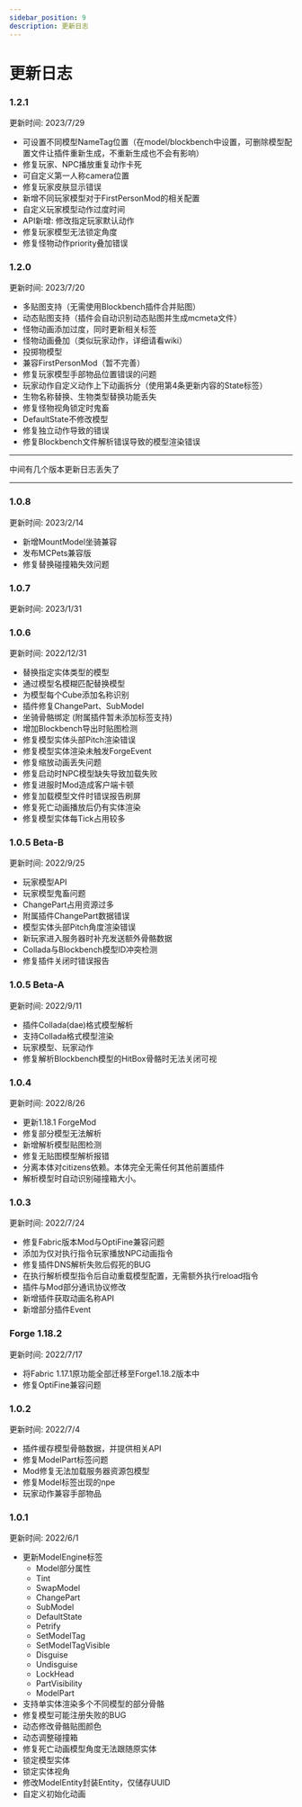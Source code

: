 ```yaml
---
sidebar_position: 9
description: 更新日志
---
```


# 更新日志

### 1.2.1

更新时间: 2023/7/29

- 可设置不同模型NameTag位置（在model/blockbench中设置，可删除模型配置文件让插件重新生成，不重新生成也不会有影响）
- 修复玩家、NPC播放重复动作卡死
- 可自定义第一人称camera位置
- 修复玩家皮肤显示错误
- 新增不同玩家模型对于FirstPersonMod的相关配置
- 自定义玩家模型动作过度时间
- API新增: 修改指定玩家默认动作
- 修复玩家模型无法锁定角度
- 修复怪物动作priority叠加错误

### 1.2.0

更新时间: 2023/7/20

- 多贴图支持（无需使用Blockbench插件合并贴图）
- 动态贴图支持（插件会自动识别动态贴图并生成mcmeta文件）
- 怪物动画添加过度，同时更新相关标签
- 怪物动画叠加（类似玩家动作，详细请看wiki）
- 投掷物模型
- 兼容FirstPersonMod（暂不完善）
- 修复玩家模型手部物品位置错误的问题
- 玩家动作自定义动作上下动画拆分（使用第4条更新内容的State标签）
- 生物名称替换、生物类型替换功能丢失
- 修复怪物视角锁定时鬼畜
- DefaultState不修改模型
- 修复独立动作导致的错误
- 修复Blockbench文件解析错误导致的模型渲染错误

---

中间有几个版本更新日志丢失了

---

### 1.0.8

更新时间: 2023/2/14


- 新增MountModel坐骑兼容
- 发布MCPets兼容版
- 修复替换碰撞箱失效问题


### 1.0.7

更新时间: 2023/1/31




### 1.0.6

更新时间: 2022/12/31


- 替换指定实体类型的模型
- 通过模型名模糊匹配替换模型
- 为模型每个Cube添加名称识别
- 插件修复ChangePart、SubModel
- 坐骑骨骼绑定 (附属插件暂未添加标签支持)
- 增加Blockbench导出时贴图检测
- 修复模型实体头部Pitch渲染错误
- 修复模型实体渲染未触发ForgeEvent
- 修复缩放动画丢失问题
- 修复启动时NPC模型缺失导致加载失败
- 修复进服时Mod造成客户端卡顿
- 修复加载模型文件时错误报告刷屏
- 修复死亡动画播放后仍有实体渲染
- 修复模型实体每Tick占用较多


### 1.0.5 Beta-B

更新时间: 2022/9/25


- 玩家模型API
- 玩家模型鬼畜问题
- ChangePart占用资源过多
- 附属插件ChangePart数据错误
- 模型实体头部Pitch角度渲染错误
- 新玩家进入服务器时补充发送额外骨骼数据
- Collada与Blockbench模型ID冲突检测
- 修复插件关闭时错误报告


### 1.0.5 Beta-A

更新时间: 2022/9/11


- 插件Collada(dae)格式模型解析
- 支持Collada格式模型渲染
- 玩家模型、玩家动作
- 修复解析Blockbench模型的HitBox骨骼时无法关闭可视


### 1.0.4

更新时间: 2022/8/26


- 更新1.18.1 ForgeMod
- 修复部分模型无法解析
- 新增解析模型贴图检测
- 修复无贴图模型解析报错
- 分离本体对citizens依赖。本体完全无需任何其他前置插件
- 解析模型时自动识别碰撞箱大小。


### 1.0.3

更新时间: 2022/7/24


- 修复Fabric版本Mod与OptiFine兼容问题
- 添加为仅对执行指令玩家播放NPC动画指令
- 修复插件DNS解析失败后假死的BUG
- 在执行解析模型指令后自动重载模型配置，无需额外执行reload指令
- 插件与Mod部分通讯协议修改
- 新增插件获取动画名称API
- 新增部分插件Event


### Forge 1.18.2

更新时间: 2022/7/17

- 将Fabric 1.17.1原功能全部迁移至Forge1.18.2版本中
- 修复OptiFine兼容问题

### 1.0.2

更新时间: 2022/7/4



- 插件缓存模型骨骼数据，并提供相关API
- 修复ModelPart标签问题
- Mod修复无法加载服务器资源包模型
- 修复Model标签出现的npe
- 玩家动作兼容手部物品



### 1.0.1

更新时间: 2022/6/1


- 更新ModelEngine标签
  - Model部分属性
  - Tint
  - SwapModel
  - ChangePart
  - SubModel
  - DefaultState
  - Petrify
  - SetModelTag
  - SetModelTagVisible
  - Disguise
  - Undisguise
  - LockHead
  - PartVisibility
  - ModelPart
- 支持单实体渲染多个不同模型的部分骨骼
- 修复模型可能注册失败的BUG
- 动态修改骨骼贴图颜色
- 动态调整碰撞箱
- 修复死亡动画模型角度无法跟随原实体
- 锁定模型实体
- 锁定实体视角
- 修改ModelEntity封装Entity，仅储存UUID
- 自定义初始化动画


